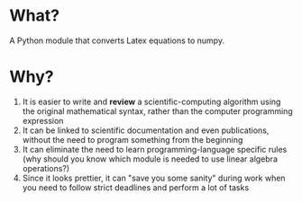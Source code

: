 # What?
A Python module that converts Latex equations to numpy.

# Why?

1. It is easier to write and **review** a scientific-computing algorithm using the original mathematical syntax, rather than the computer programming expression
2. It can be linked to scientific documentation and even publications, without the need to program something from the beginning
3. It can eliminate the need to learn programming-language specific rules (why should you know which module is needed to use linear algebra operations?)
4. Since it looks prettier, it can "save you some sanity" during work when you need to follow strict deadlines and perform a lot of tasks








